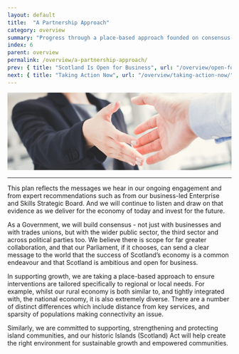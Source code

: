 ```yaml
---
layout: default
title:  "A Partnership Approach"
category: overview
summary: "Progress through a place-based approach founded on consensus and collaboration."
index: 6
parent: overview
permalink: /overview/a-partnership-approach/
prev: { title: "Scotland Is Open for Business", url: "/overview/open-for-business/" }
next: { title: "Taking Action Now", url: "/overview/taking-action-now/" }
---
```


![Two people shaking hands](/assets/images/pageimages/overview6.jpg)
<br>
<hr>

This plan reflects the messages we hear in our ongoing engagement and from expert recommendations such as from our business-led Enterprise and Skills Strategic Board. And we will continue to listen and draw on that evidence as we deliver for the economy of today and invest for the future. 

As a Government, we will build consensus - not just with businesses and with trades unions, but with the wider public sector, the third sector and across political parties too. We believe there is scope for far greater collaboration, and that our Parliament, if it chooses, can send a clear message to the world that the success of Scotland’s economy is a common endeavour and that Scotland is ambitious and open for business. 

In supporting growth, we are taking a place-based approach to ensure interventions are tailored specifically to regional or local needs. For example, whilst our rural economy is both similar to, and tightly integrated with, the national economy, it is also extremely diverse.  There are a number of distinct differences which include distance from key services, and sparsity of populations making connectivity an issue.

Similarly, we are committed to supporting, strengthening and protecting island communities, and our historic Islands (Scotland) Act will help create the right environment for sustainable growth and empowered communities.